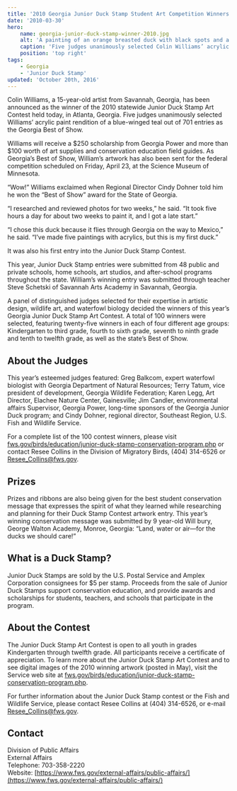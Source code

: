 ```yaml
---
title: '2010 Georgia Junior Duck Stamp Student Art Competition Winners Chosen Today!'
date: '2010-03-30'
hero:
    name: georgia-junior-duck-stamp-winner-2010.jpg
    alt: 'A painting of an orange breasted duck with black spots and a black head with a white stripe in front of its eye.'
    caption: 'Five judges unanimously selected Colin Williams’ acrylic rendition of a blue-winged teal out of 701 entries as the Georgia Best of Show.'
    position: 'top right'
tags:
    - Georgia
    - 'Junior Duck Stamp'
updated: 'October 20th, 2016'
---
```


Colin Williams, a 15-year-old artist from Savannah, Georgia, has been announced as the winner of the 2010 statewide Junior Duck Stamp Art Contest held today, in Atlanta, Georgia. Five judges unanimously selected Williams’ acrylic paint rendition of a blue-winged teal out of 701 entries as the Georgia Best of Show.

Williams will receive a $250 scholarship from Georgia Power and more than $100 worth of art supplies and conservation education field guides. As Georgia’s Best of Show, William’s artwork has also been sent for the federal competition scheduled on Friday, April 23, at the Science Museum of Minnesota.

“Wow!” Williams exclaimed when Regional Director Cindy Dohner told him he won the “Best of Show” award for the State of Georgia.

“I researched and reviewed photos for two weeks,” he said. “It took five hours a day for about two weeks to paint it, and I got a late start.”

“I chose this duck because it flies through Georgia on the way to Mexico,” he said. “I’ve made five paintings with acrylics, but this is my first duck.”

It was also his first entry into the Junior Duck Stamp Contest.

This year, Junior Duck Stamp entries were submitted from 48 public and private schools, home schools, art studios, and after-school programs throughout the state. William’s winning entry was submitted through teacher Steve Schetski of Savannah Arts Academy in Savannah, Georgia.

A panel of distinguished judges selected for their expertise in artistic design, wildlife art, and waterfowl biology decided the winners of this year’s Georgia Junior Duck Stamp Art Contest. A total of 100 winners were selected, featuring twenty-five winners in each of four different age groups: Kindergarten to third grade, fourth to sixth grade, seventh to ninth grade and tenth to twelfth grade, as well as the state’s Best of Show.

## About the Judges

This year’s esteemed judges featured: Greg Balkcom, expert waterfowl biologist with Georgia Department of Natural Resources; Terry Tatum, vice president of development, Georgia Wildlife Federation; Karen Legg, Art Director, Elachee Nature Center, Gainesville; Jim Candler, environmental affairs Supervisor, Georgia Power, long-time sponsors of the Georgia Junior Duck program; and Cindy Dohner, regional director, Southeast Region, U.S. Fish and Wildlife Service.

For a complete list of the 100 contest winners, please visit [fws.gov/birds/education/junior-duck-stamp-conservation-program.php](https://www.fws.gov/birds/education/junior-duck-stamp-conservation-program.php) or contact Resee Collins in the Division of Migratory Birds, (404) 314-6526 or [Resee_Collins@fws.gov](mailto:Resee_Collins@fws.gov).

## Prizes

Prizes and ribbons are also being given for the best student conservation message that expresses the spirit of what they learned while researching and planning for their Duck Stamp Contest artwork entry. This year’s winning conservation message was submitted by 9 year-old Will bury, George Walton Academy, Monroe, Georgia: “Land, water or air—for the ducks we should care!”

## What is a Duck Stamp?

Junior Duck Stamps are sold by the U.S. Postal Service and Amplex Corporation consignees for $5 per stamp. Proceeds from the sale of Junior Duck Stamps support conservation education, and provide awards and scholarships for students, teachers, and schools that participate in the program.

## About the Contest

The Junior Duck Stamp Art Contest is open to all youth in grades Kindergarten through twelfth grade. All participants receive a certificate of appreciation. To learn more about the Junior Duck Stamp Art Contest and to see digital images of the 2010 winning artwork (posted in May), visit the Service web site at [fws.gov/birds/education/junior-duck-stamp-conservation-program.php](https://www.fws.gov/birds/education/junior-duck-stamp-conservation-program.php).

For further information about the Junior Duck Stamp contest or the Fish and Wildlife Service, please contact Resee Collins at (404) 314-6526, or e-mail [Resee_Collins@fws.gov](mailto:Resee_Collins@fws.gov).

## Contact

Division of Public Affairs  
External Affairs  
Telephone: 703-358-2220  
Website: [https://www.fws.gov/external-affairs/public-affairs/](https://www.fws.gov/external-affairs/public-affairs/)
